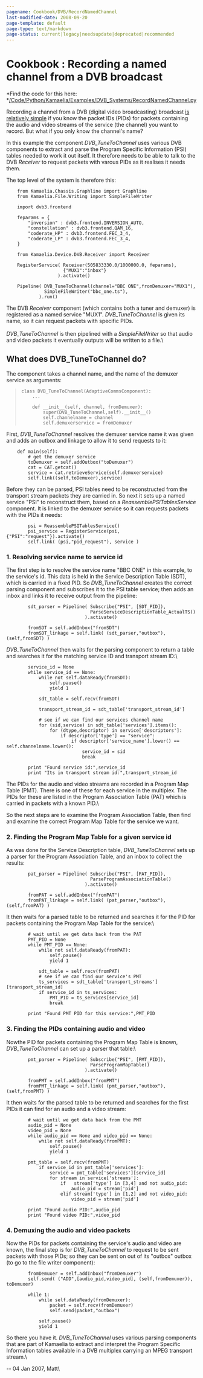 ```yaml
---
pagename: Cookbook/DVB/RecordNamedChannel
last-modified-date: 2008-09-20
page-template: default
page-type: text/markdown
page-status: current|legacy|needsupdate|deprecated|recommended
---
```

Cookbook : Recording a named channel from a DVB broadcast 
=========================================================

*Find the code for this here:\
*[/Code/Python/Kamaelia/Examples/DVB\_Systems/RecordNamedChannel.py](http://svn.sourceforge.net/viewvc/kamaelia/trunk/Code/Python/Kamaelia/Examples/DVB_Systems/RecordNamedChannel.py?view=markup)

Recording a channel from a DVB (digital video broadcasting) broadcast
[is relatively
simple](../../../Cookbook/DVB/SingleChannelTransportStreamCapture)[](../../../Cookbook/DVB/SingleChannelTransportStreamCapture)
if you know the packet IDs (PIDs) for packets containing the audio and
video streams of the service (the channel) you want to record. But what
if you only know the channel\'s name?

In this example the component *DVB\_TuneToChannel* uses various DVB
components to extract and parse the Program Specific Information (PSI)
tables needed to work it out itself. It therefore needs to be able to
talk to the DVB *Receiver* to request packets with varous PIDs as it
realises it needs them.

The top level of the system is therefore this:

        from Kamaelia.Chassis.Graphline import Graphline
        from Kamaelia.File.Writing import SimpleFileWriter
        
        import dvb3.frontend

        feparams = {
            "inversion" : dvb3.frontend.INVERSION_AUTO,
            "constellation" : dvb3.frontend.QAM_16,
            "coderate_HP" : dvb3.frontend.FEC_3_4,
            "coderate_LP" : dvb3.frontend.FEC_3_4,
        }

        from Kamaelia.Device.DVB.Receiver import Receiver
        
        RegisterService( Receiver(505833330.0/1000000.0, feparams),
                         {"MUX1":"inbox"}
                       ).activate()
            
        Pipeline( DVB_TuneToChannel(channel="BBC ONE",fromDemuxer="MUX1"),
                  SimpleFileWriter("bbc_one.ts"),
                ).run()

The DVB *Receiver* component (which contains both a tuner and demuxer)
is registered as a named service \"MUX1\". *DVB\_TuneToChannel* is given
its name, so it can request packets with specific PIDs.\
\
*DVB\_TuneToChannel* is then pipelined with a *SimpleFileWriter* so that
audio and video packets it eventually outputs will be written to a
file.\

What does DVB\_TuneToChannel do?
--------------------------------

The component takes a channel name, and the name of the demuxer service
as arguments:

>     class DVB_TuneToChannel(AdaptiveCommsComponent):
>         ...
>
>         def __init__(self, channel, fromDemuxer):
>             super(DVB_TuneToChannel,self).__init__()
>             self.channelname = channel
>             self.demuxerservice = fromDemuxer

First, *DVB\_TuneToChannel* resolves the demuxer service name it was
given and adds an outbox and linkage to allow it to send requests to it:

        def main(self):
            # get the demuxer service
            toDemuxer = self.addOutbox("toDemuxer")
            cat = CAT.getcat()
            service = cat.retrieveService(self.demuxerservice)
            self.link((self,toDemuxer),service)

Before they can be parsed, PSI tables need to be reconstructed from the
transport stream packets they are carried in. So next it sets up a named
service \"PSI\" to reconstruct them, based on a
*ReassemblePSITablesService* component. It is linked to the demuxer
service so it can requests packets with the PIDs it needs:

            psi = ReassemblePSITablesService()
            psi_service = RegisterService(psi,{"PSI":"request"}).activate()
            self.link( (psi,"pid_request"), service )

### 1. Resolving service name to service id 

The first step is to resolve the service name \"BBC ONE\" in this
example, to the service\'s id. This data is held in the Service
Description Table (SDT), which is carried in a fixed PID. So
*DVB\_TuneToChannel* creates the correct parsing component and
subscribes it to the PSI table service; then adds an inbox and links it
to receive output from the pipeline:

            sdt_parser = Pipeline( Subscribe("PSI", [SDT_PID]),
                                   ParseServiceDescriptionTable_ActualTS()
                                 ).activate()
            
            fromSDT = self.addInbox("fromSDT")
            fromSDT_linkage = self.link( (sdt_parser,"outbox"),(self,fromSDT) )

*DVB\_TuneToChannel* then waits for the parsing component to return a
table and searches it for the matching service ID and transport stream
ID:\

            service_id = None
            while service_id == None:
                while not self.dataReady(fromSDT):
                    self.pause()
                    yield 1
            
                sdt_table = self.recv(fromSDT)
                
                transport_stream_id = sdt_table['transport_stream_id']
                
                # see if we can find our services channel name
                for (sid,service) in sdt_table['services'].items():
                    for (dtype,descriptor) in service['descriptors']:
                        if descriptor['type'] == "service":
                            if descriptor['service_name'].lower() == self.channelname.lower():
                                service_id = sid
                                break
            
            print "Found service id:",service_id
            print "Its in transport stream id:",transport_stream_id

The PIDs for the audio and video streams are recorded in a Program Map
Table (PMT). There is one of these for each service in the multiplex.
The PIDs for these are listed in the Program Association Table (PAT)
which is carried in packets with a known PID.\

So the next steps are to examine the Program Association Table, then
find and examine the correct Program Map Table for the service we want.

### 2. Finding the Program Map Table for a given service id

As was done for the Service Description table, *DVB\_TuneToChannel* sets
up a parser for the Program Association Table, and an inbox to collect
the results:

            pat_parser = Pipeline( Subscribe("PSI", [PAT_PID]),
                                   ParseProgramAssociationTable()
                                 ).activate()
            
            fromPAT = self.addInbox("fromPAT")
            fromPAT_linkage = self.link( (pat_parser,"outbox"),(self,fromPAT) )

It then waits for a parsed table to be returned and searches it for the
PID for packets containing the Program Map Table for the service:\

            # wait until we get data back from the PAT
            PMT_PID = None
            while PMT_PID == None:
                while not self.dataReady(fromPAT):
                    self.pause()
                    yield 1
            
                sdt_table = self.recv(fromPAT)
                # see if we can find our service's PMT
                ts_services = sdt_table['transport_streams'][transport_stream_id]
                if service_id in ts_services:
                    PMT_PID = ts_services[service_id]
                    break
                
            print "Found PMT PID for this service:",PMT_PID

### 3. Finding the PIDs containing audio and video 

Nowthe PID for packets containing the Program Map Table is known,
*DVB\_TuneToChannel* can set up a parser that table:\

            pmt_parser = Pipeline( Subscribe("PSI", [PMT_PID]),
                                   ParseProgramMapTable()
                                 ).activate()
            
            fromPMT = self.addInbox("fromPMT")
            fromPMT_linkage = self.link( (pmt_parser,"outbox"),(self,fromPMT) )

It then waits for the parsed table to be returned and searches for the
first PIDs it can find for an audio and a video stream:

            # wait until we get data back from the PMT
            audio_pid = None
            video_pid = None
            while audio_pid == None and video_pid == None:
                while not self.dataReady(fromPMT):
                    self.pause()
                    yield 1

            pmt_table = self.recv(fromPMT)
                if service_id in pmt_table['services']:
                    service = pmt_table['services'][service_id]
                    for stream in service['streams']:
                        if   stream['type'] in [3,4] and not audio_pid:
                            audio_pid = stream['pid']
                        elif stream['type'] in [1,2] and not video_pid:
                            video_pid = stream['pid']

            print "Found audio PID:",audio_pid
            print "Found video PID:",video_pid

### 4. Demuxing the audio and video packets 

Now the PIDs for packets containing the service\'s audio and video are
known, the final step is for *DVB\_TuneToChannel* to request to be sent
packets with those PIDs; so they can be sent on out of its \"outbox\"
outbox (to go to the file writer component):

            fromDemuxer = self.addInbox("fromDemuxer")
            self.send( ("ADD",[audio_pid,video_pid], (self,fromDemuxer)), toDemuxer)
            
            while 1:
                while self.dataReady(fromDemuxer):
                    packet = self.recv(fromDemuxer)
                    self.send(packet,"outbox")
                    
                self.pause()
                yield 1

So there you have it. *DVB\_TuneToChannel* uses various parsing
components that are part of Kamaelia to extract and interpret the
Program Specific Information tables available in a DVB multiplex
carrying an MPEG transport stream.\

\-- 04 Jan 2007, Matt\
